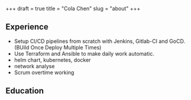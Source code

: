 +++
draft = true
title = "Cola Chen"
slug = "about"
+++

## Experience

- Setup CI/CD pipelines from scratch with Jenkins, Gitlab-CI and GoCD.(BUild Once Deploy Multiple Times)
- Use Terraform and Ansible to make daily work automatic.
- helm chart, kubernetes, docker
- network analyse
- Scrum overtime working

## Education
